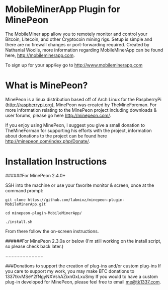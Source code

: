 MobileMinerApp Plugin for MinePeon
==============
The MobileMiner app allow you to remotely monitor and control your Bitcoin, Litecoin, and other Cryptocoin mining rigs. Setup is simple and there are no firewall changes or port-forwarding required. Created by Nathanial Woolls, more information regarding MobileMinerApp can be found here, http://mobileminerapp.com. 

To sign up for your appKey go to http://www.mobileminerapp.com

What is MinePeon?
==============
MinePeon is a linux distribution based off of Arch Linux for the RaspberryPi (http://raspberrypi.org), MinePeon was created by TheMineForeman. For more information relating to the MinePeon project including downloads & user forums, please go here http://minepeon.com/.

If you enjoy using MinePeon, I suggest you give a small donation to TheMineForman for supporting his efforts with the project, information about donations to the project can be found here http://minepeon.com/index.php/Donate/.


Installation Instructions
==============
######For MinePeon 2.4.0+

SSH into the machine or use your favorite monitor & screen, once at the command prompt:
```
git clone https://github.com/labmixz/minepeon-plugin-MobileMinerApp.git

cd minepeon-plugin-MobileMinerApp/

./install.sh
```
From there follow the on-screen instructions.

######For MinePeon 2.3.0a or below
(I'm still working on the install script, so please check back later.)


=============


###Donations to support the creation of plug-ins and/or custom plug-ins
If you care to support my work, you may make BTC donations to 1337tkvMSeY2fNgyNXVshAZixnGxLxuSmy
If you would to have a custom plug-in developed for MinePeon, please feel free to email me@tk1337.com.

